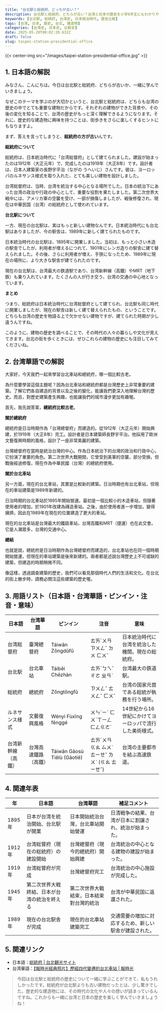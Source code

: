 ```yaml
---
title: "台北駅と総統府、どっちが古い？"
description: 台北駅と総統府、どちらが古い？台湾と日本の歴史を小学6年生にもわかりやすく解説。年表や用語集でさらに深く学べます。
keywords: [台北駅, 総統府, 台湾史, 日本統治時代, 歴史比較]
tags: [台湾, 日本, 歴史, 台北, 建造物]
categories: [台湾史, 日本史, 比較史]
date: 2025-05-20T00:02:20.632Z
draft: false
slug: taipei-station-presidential-office
---
```


{{< center-img src="/images/taipei-station-presidential-office.jpg" >}}

## 1. 日本語の解説

みなさん、こんにちは。今日は台北駅と総統府、どちらが古いか、一緒に学んでいきましょう。

なぜこのテーマを学ぶのが大切かというと、台北駅と総統府は、どちらも台湾の歴史の中でとても重要な建物だからです。それぞれの建物ができた背景や、その後の変化を知ることで、台湾の歴史がもっと深く理解できるようになります。それに、歴史的な建造物に興味を持つことは、街歩きをさらに楽しくするヒントにもなりますよ。

まず、答えを言ってしまうと、**総統府の方が古い**んです。

**総統府について**

総統府は、日本統治時代に「台湾総督府」として建てられました。建設が始まったのは1912年（大正元年）で、完成したのは1919年（大正8年）です。設計者は、日本人建築家の長野宇平治（ながの うへいじ）さんです。彼は、ヨーロッパのルネサンス様式を取り入れた、とても美しい建物を設計しました。

台湾総督府は、当時、台湾を統治する中心となる場所でした。日本の統治下にあった台湾の政治や行政の中心として、重要な役割を果たしました。第二次世界大戦中には、アメリカ軍の空襲を受け、一部が損傷しましたが、戦後修復され、現在は中華民国（台湾）の総統府として使われています。

**台北駅について**

一方、現在の台北駅は、実はもっと新しい建物なんです。日本統治時代にも台北駅はありましたが、今の駅舎は、1989年に新しく建てられたものです。

日本統治時代の台北駅は、1895年に開業しました。当初は、もっと小さい木造の駅舎でしたが、利用者が増えるにつれて、1901年にレンガ造りの駅舎に建て替えられました。その後、さらに利用者が増え、手狭になったため、1989年に現在の場所に、より大きな駅舎が建てられたのです。

現在の台北駅は、台湾最大の鉄道駅であり、台湾新幹線（高鐵）やMRT（地下鉄）も乗り入れています。たくさんの人が行き交う、台湾の交通の中心地となっています。

**まとめ**

つまり、総統府は日本統治時代に台湾総督府として建てられ、台北駅も同じ時代に開業しましたが、現在の駅舎は新しく建て替えられたもの、ということです。どちらも台湾の歴史を物語る上で欠かせない建物ですが、建てられた時期が少し違うんですね。

このように、建物の歴史を調べることで、その時代の人々の暮らしや文化が見えてきます。台北の街を歩くときには、ぜひこれらの建物の歴史にも注目してみてくださいね。

## 2. 台湾華語での解説

大家好，今天我們一起來學習台北車站和總統府，哪一個比較古老。

為什麼要學習這個主題呢？因為台北車站和總統府都是台灣歷史上非常重要的建築。了解它們各自建造的背景以及之後的變化，能讓我們更深入地理解台灣的歷史。而且，對歷史建築產生興趣，也能讓我們的城市漫步更加有趣喔。

首先，我先說答案，**總統府比較古老**。

**關於總統府**

總統府是日治時期作為「台灣總督府」而建造的。從1912年（大正元年）開始興建，於1919年（大正8年）完工。設計者是日本建築師長野宇平治。他採用了歐洲文藝復興時期的風格，設計了一座非常美麗的建築。

台灣總督府在當時是統治台灣的中心。作為日本統治下的台灣的政治和行政中心，它扮演了重要的角色。第二次世界大戰期間，它曾受到美軍的空襲，部分受損，但戰後經過修復，現在作為中華民國（台灣）的總統府使用。

**關於台北車站**

另一方面，現在的台北車站，其實是比較新的建築。日治時期也有台北車站，但現在的車站建築是1989年新建的。

日治時期的台北車站於1895年開始營運。最初是一個比較小的木造車站，但隨著使用者的增加，於1901年改建為磚造車站。之後，由於使用者進一步增加，變得擁擠，因此在1989年在現在的位置建造了更大的車站。

現在的台北車站是台灣最大的鐵路車站，台灣高鐵和MRT（捷運）也在此交會。它是人潮眾多，台灣的交通中心。

**總結**

也就是說，總統府是日治時期作為台灣總督府而建造的，台北車站也在同一個時期開始營運，但現在的車站建築是後來新建的。兩者都是述說台灣歷史上不可或缺的建築，但建造的時期稍微不同。

像這樣，透過調查建築的歷史，我們可以看見那個時代人們的生活和文化。在台北的街上散步時，請務必關注這些建築的歷史喔。

## 3. 用語リスト（日本語・台湾華語・ピンイン・注音・意味）

| 日本語 | 台湾華語 | ピンイン | 注音 | 意味 |
|---|---|---|---|---|
| 台湾総督府 | 臺灣總督府 | Táiwān Zǒngdūfǔ | ㄊㄞˊㄨㄢ ㄗㄨㄥˇ ㄉㄨ ㄈㄨˇ | 日本統治時代に台湾を統治した機関。現在の総統府。 |
| 台北駅 | 台北車站 | Táiběi Chēzhàn | ㄊㄞˊㄅㄟˇ ㄔㄜ ㄓㄢˋ | 台湾最大の鉄道駅。 |
| 総統府 | 總統府 | Zǒngtǒngfǔ | ㄗㄨㄥˇ ㄊㄨㄥˇ ㄈㄨˇ | 台湾の国家元首である総統が執務を行う場所。 |
| ルネサンス様式 | 文藝復興風格 | Wényì Fùxīng fēnggé | ㄨㄣˊㄧˋ ㄈㄨˋㄒㄧㄥ ㄈㄥㄍㄜˊ | 14世紀から16世紀にかけてヨーロッパで流行した美術様式。 |
| 台湾新幹線（高鐵） | 台灣高速鐵路（高鐵） | Táiwān Gāosù Tiělù (Gāotiě) | ㄊㄞˊㄨㄢ ㄍㄠ ㄙㄨˋ ㄊㄧㄝˇ ㄌㄨˋ (ㄍㄠ ㄊㄧㄝˇ) | 台湾の主要都市を結ぶ高速鉄道。 |

## 4. 関連年表

| 年 | 日本語 | 台湾華語 | 補足コメント |
|---|---|---|---|
| 1895年 | 日本が台湾を統治開始、台北駅が開業 | 日本開始統治台灣，台北車站開始營運 | 日清戦争の結果、台湾が日本に割譲され、統治が始まった。 |
| 1912年 | 台湾総督府（現在の総統府）の建設開始 | 台灣總督府（現今的總統府）開始興建 | 台湾統治の中心となる建物の建設が始まった。 |
| 1919年 | 台湾総督府が完成 | 台灣總督府完工 | 台湾統治の中心施設が完成した。 |
| 1945年 | 第二次世界大戦終結、日本が台湾の統治を終える | 第二次世界大戰結束，日本結束對台灣的統治 | 台湾が中華民国に返還された。 |
| 1989年 | 現在の台北駅舎が完成 | 現在的台北車站建築完工 | 交通需要の増加に対応するため、新しい駅舎が建設された。 |

## 5. 関連リンク

*   日本語：[総統府 | 台北観光サイト](https://www.travel.taipei/ja/attraction/details/800)
*   台湾華語：[【報時光經典照片】歷經四代變遷的台北車站 | 報時光](https://time.udn.com/udntime/story/122835/7572446)

> 今回は台北駅と総統府の歴史について一緒に学ぶことができて、私もうれしかったです。総統府が台北駅よりも古い建物だったとは、少し驚きでした。歴史的な建造物には、その時代の文化や人々の想いが詰まっているんですね。これからも一緒に台湾と日本の歴史を楽しく学んでいきましょうね！
